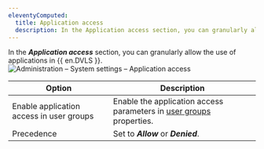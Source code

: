 ```yaml
---
eleventyComputed:
  title: Application access
  description: In the Application access section, you can granularly allow the use of applications in {{ en.DVLS }}.
---
```

In the ***Application access*** section, you can granularly allow the use of applications in {{ en.DVLS }}.
![Administration – System settings – Application access](https://webdevolutions.azureedge.net/docs/en/server/ServerOp2125.png)

| Option                                   | Description                                                                                                                                  |
|------------------------------------------|----------------------------------------------------------------------------------------------------------------------------------------------|
| Enable application access in user groups | Enable the application access parameters in [user groups](/server/web-interface/administration/security-management/user-groups/) properties. |
| Precedence                               | Set to ***Allow*** or ***Denied***.                                                                                                          |
